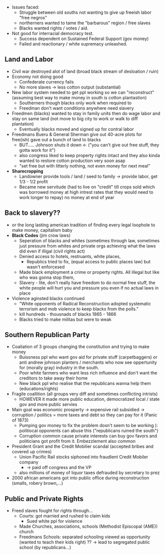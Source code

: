 - Issues faced:
	- Struggle between old souths not wanting to give up freeish labor "free negros"
	- northerners wanted to tame the "barbarous" region / free slaves
	- Blacks wanted rights / votes / aid.
- Not good for interracial democracy test. 
	- Success dependent on Sustained Federal Support (gov money)
	- Failed and reactionary / white supremacy unleashed.
## Land and Labor
- Civil war destroyed alot of land (broad black stream of desloation / ruin)
- Economy not doing good
	- Confederate currency fails
	- No more slaves -> less cotton output (substantial)
- New labor system needed to get ppl working so we can "reconstruct" (assuming best way to make money in south is cotton plantastion)
	- Southerners though blacks only work when required to 
	- Freedman don't want conditions anywhere need slavery 
- Freedmen (blacks) wanted to stay in family units then do wage labor and stay on same land (not move to big city to work or walk to diff plantation)
	-  Eventually blacks moved and signed up for contral labor 
- Freedmans Bueru & General Sherman give out 40-acre plots for free(ish) gave out a bunch of land to blacks
	- BUT..... Johnson shuts it down  <- ("you can't give out free stuff, they gotta work for it")
	- also congress liked to keep property rights intact and they also kinda wanted to restore cotton production very soon asap
	- "set free but with litterly nothing, not even money for next meal"
- **Sharecropping**
	- Landowner provide tools / land / seed to family -> provide labor, get 1/3 - 1/2 profit
	- Became new servitude (had to live on "credit" till crops sold which was borrowed money at high intrest rates that they would need to work longer to repay) no money at end of year
## Back to slavery??
- or the long lasting american tradition of finding every legal loophole to make money, capitalism baby
- **Black Codes** (jim crow laws)
	- Seperation of blacks and whites (sometimes through law, sometimes just pressure from whites and private orgs achieving what the laws did even if illigal (civil rights act)
	- Denied access to hotels, restruants, white places, 
		- Republics tried to fix, (equal access to public places law) but wasn't enforcesed
	- Made black employment a crime or property rights. All illegal but like who was gonna stop them, 
	- Slavery - lite, don't really have freedom to do normal free stuff, the white people will hurt you and pressure you even if no actual laws in place
- Violence aginsted blacks continued
	- "White opponents of Radical Reconstruction adopted systematic terrorism and mob violence to keep blacks from the polls."
	- kill hundreds - thousnads of blacks 1865 - 1866
	- Blacks tried to make militas but were to weak

## Southern Republican Party
- Coaliation of 3 groups changing the constitution and trying to make money
	- Buissness ppl who want gov aid for private stuff (carpetbaggers) or anti andrew johnson planters / merchants who now see oppertunity for (morally gray) industry in the south. 
	- Poor white farmers who want less rich influence and don't want the creditors to take away their home 
	- New black ppl who realise that the republicans wanna help them (educations/rights)
- Fragile coallition (all groups very diff and sometimes conflicting intrists)
	- HOWEVER it made more public education, democratized local / state gov and more public servies
- Main goal was economic prosperty -> expensive rail subsidied -> corruption / politics = more taxes and debt so they can pay for it (Panic of 1873) 
	- Pumping gov money to fix the problem dosn't seem to be working ): politiocal opponents can abuse this ("republicans ruined the south")
	- Corruption common cause private interests can buy gov favors and politicians got profit from it. Embezzlement also common
- President Grant and the Credit Mobilier scandal (accepted bribes and covered up crimes)
	- Union Pacific Rail stocks siphoned into fraudlent Credit Mobiler company
		- -> paid off congress and the VP 
	- also millions of money of liquor taxes defrauded by secretary to prez
- 2000 african americans got into public office during reconstruction  (smalls, robery brown,...)
## Public and Private Rights
- Freed slaves fought for  rights through...
	- Courts: got married and rushed to claim kids
		- Sued white ppl for violence 
	- Made Churches, associations, schools (Methodist Episcopal (AME)) church
	- Freedmans Schools: separated schooling viewed as opportunity (wanted to teach their kids right) ?? -> lead to segregated public school (by republicans...)